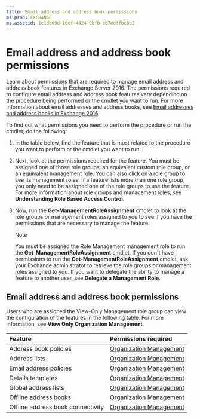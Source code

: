 ```yaml
---
title: Email address and address book permissions
ms.prod: EXCHANGE
ms.assetid: 1c1de09d-16ef-4424-9bfb-eb7edffbc8c2
---
```



# Email address and address book permissions
Learn about permissions that are required to manage email address and address book features in Exchange Server 2016.
The permissions required to configure email address and address book features vary depending on the procedure being performed or the cmdlet you want to run. For more information about email addresses and address books, see  [Email addresses and address books in Exchange 2016](email-addresses-and-address-books-in-exchange-2016.md).
  
    
    

To find out what permissions you need to perform the procedure or run the cmdlet, do the following:
1. In the table below, find the feature that is most related to the procedure you want to perform or the cmdlet you want to run.
    
  
2. Next, look at the permissions required for the feature. You must be assigned one of those role groups, an equivalent custom role group, or an equivalent management role. You can also click on a role group to see its management roles. If a feature lists more than one role group, you only need to be assigned one of the role groups to use the feature. For more information about role groups and management roles, see **Understanding Role Based Access Control**.
    
  
3. Now, run the **Get-ManagementRoleAssignment** cmdlet to look at the role groups or management roles assigned to you to see if you have the permissions that are necessary to manage the feature.
    
    > [!NOTE]
      > You must be assigned the Role Management management role to run the **Get-ManagementRoleAssignment** cmdlet. If you don't have permissions to run the **Get-ManagementRoleAssignment** cmdlet, ask your Exchange administrator to retrieve the role groups or management roles assigned to you.
If you want to delegate the ability to manage a feature to another user, see **Delegate a Management Role**.
## Email address and address book permissions

Users who are assigned the View-Only Management role group can view the configuration of the features in the following table. For more information, see **View Only Organization Management**.
  
    
    


|**Feature**|**Permissions required**|
|:-----|:-----|
|Address book policies  <br/> | [Organization Management](http://technet.microsoft.com/library/0bfd21c1-86ac-4369-86b7-aeba386741c8.aspx) <br/> |
|Address lists  <br/> | [Organization Management](http://technet.microsoft.com/library/0bfd21c1-86ac-4369-86b7-aeba386741c8.aspx) <br/> |
|Email address policies  <br/> | [Organization Management](http://technet.microsoft.com/library/0bfd21c1-86ac-4369-86b7-aeba386741c8.aspx) <br/> |
|Details templates  <br/> | [Organization Management](http://technet.microsoft.com/library/0bfd21c1-86ac-4369-86b7-aeba386741c8.aspx) <br/> |
|Global address lists  <br/> | [Organization Management](http://technet.microsoft.com/library/0bfd21c1-86ac-4369-86b7-aeba386741c8.aspx) <br/> |
|Offline address books  <br/> | [Organization Management](http://technet.microsoft.com/library/0bfd21c1-86ac-4369-86b7-aeba386741c8.aspx) <br/> |
|Offline address book connectivity  <br/> | [Organization Management](http://technet.microsoft.com/library/0bfd21c1-86ac-4369-86b7-aeba386741c8.aspx) <br/> |
   

